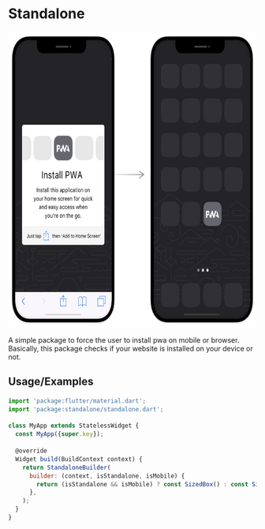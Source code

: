 
# Standalone


<img src="images/image.png" alt="drawing" height="600"/>

A simple package to force the user to install pwa on mobile or browser.
Basically, this package checks if your website is installed on your device or not.



## Usage/Examples

```javascript
import 'package:flutter/material.dart';
import 'package:standalone/standalone.dart';

class MyApp extends StatelessWidget {
  const MyApp({super.key});

  @override
  Widget build(BuildContext context) {
    return StandaloneBuilder(
      builder: (context, isStandalone, isMobile) {
        return (isStandalone && isMobile) ? const SizedBox() : const SizedBox();
      },
    );
  }
}
```


